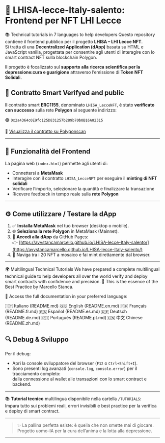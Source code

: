 # 🎾 LHISA-lecce-Italy-salento: Frontend per NFT LHI Lecce
📚 Technical tutorials in 7 languages to help developers 
Questo repository contiene il frontend pubblico per il progetto **LHISA – LHI Lecce NFT**.  
Si tratta di una **Decentralized Application (dApp)** basata su HTML e JavaScript vanilla, progettata per consentire agli utenti di interagire con lo smart contract NFT sulla blockchain Polygon.

Il progetto è focalizzato sul **supporto alla ricerca scientifica per la  depressione:cura e guarigione** attraverso l’emissione di **Token NFT Solidali**.

## 🔗 Contratto Smart Verifyed and public

Il contratto smart **ERC1155**, denominato `LHISA_LecceNFT`, è stato **verificato con successo** sulla rete **Polygon** al seguente indirizzo:

🟢 `0x2a4364c0E9fc125D831257b289b70b0B16A02315`

🔎 [Visualizza il contratto su Polygonscan](https://polygonscan.com/address/0x2a4364c0E9fc125D831257b289b70b0B16A02315#code)

---

## 🧩 Funzionalità del Frontend

La pagina web (`index.html`) permette agli utenti di:
- Connettersi a **MetaMask**
- Interagire con il contratto `LHISA_LecceNFT` per eseguire il **minting di NFT solidali**
- Verificare l’importo, selezionare la quantità e finalizzare la transazione
- Ricevere feedback in tempo reale sulla **rete Polygon**

---

## ⚙️ Come utilizzare / Testare la dApp

1. ✅ **Installa MetaMask** nel tuo browser (desktop o mobile).
2. 🌐 **Seleziona la rete Polygon** in MetaMask (Mainnet).
3. 🚀 **Accedi alla dApp** da GitHub Pages:  
   👉 [https://avvstancamarcello.github.io/LHISA-lecce-Italy-salento/](https://avvstancamarcello.github.io/LHISA-lecce-Italy-salento/)
4. 🎨 Naviga tra i 20 NFT a mosaico e fai mint direttamente dal browser.

---
🌍 Multilingual Technical Tutorials
We have prepared a complete multilingual technical guide to help developers all over the world verify and deploy smart contracts with confidence and precision.
🧠 This is the essence of the Best Practice by Marcello Stanca.

📂 Access the full documentation in your preferred language:

🇮🇹 Italiano (README.md)
🇬🇧 English (README.en.md)
🇫🇷 Français (README.fr.md)
🇪🇸 Español (README.es.md)
🇩🇪 Deutsch (README.de.md)
🇵🇹 Português (README.pt.md)
🇨🇳 中文 Chinese (README.zh.md)

## 🔍 Debug & Sviluppo

Per il debug:
- Apri la console sviluppatore del browser (`F12` o `Ctrl+Shift+I`).
- Sono presenti log avanzati (`console.log`, `console.error`) per il tracciamento completo:  
  dalla connessione al wallet alle transazioni con lo smart contract e backend.
---

📚 **Tutorial tecnico** multilingua disponibile nella cartella `/TUTORIALS`:  
Impara tutto sui problemi reali, errori invisibili e best practice per la verifica e deploy di smart contract.

---

> ✨ La pallina perfetta esiste: è quella che non smette mai di giocare.  
> Progetto uomo–IA per la cura dell’anima e la lotta alla depressione.
---
